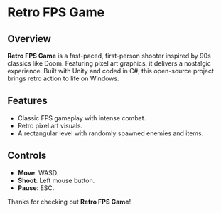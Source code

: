 # Retro FPS Game

## Overview

**Retro FPS Game** is a fast-paced, first-person shooter inspired by 90s classics like Doom. Featuring pixel art graphics, it delivers a nostalgic experience. Built with Unity and coded in C#, this open-source project brings retro action to life on Windows.

## Features

- Classic FPS gameplay with intense combat.
- Retro pixel art visuals.
- A rectangular level with randomly spawned enemies and items.

## Controls

- **Move**: WASD.
- **Shoot**: Left mouse button.
- **Pause**: ESC.

Thanks for checking out **Retro FPS Game**!
